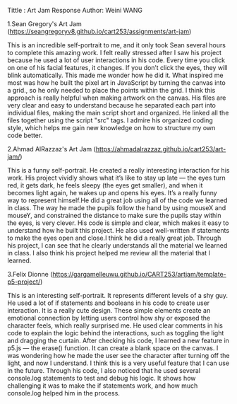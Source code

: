 Tittle : Art Jam Response
Author: Weini WANG

1.Sean Gregory's Art Jam (https://seangregoryv8.github.io/cart253/assignments/art-jam)

This is an incredible self-portrait to me, and it only took Sean several hours to complete this amazing work. I felt really stressed after I saw his project because he used a lot of user interactions in his code. Every time you click on one of his facial features, it changes. If you don’t click the eyes, they will blink automatically. This made me wonder how he did it. What inspired me most was how he built the pixel art in JavaScript by turning the canvas into a grid., so he only needed to place the points within the grid. I think this approach is really helpful when making artwork on the canvas. His files are very clear and easy to understand because he separated each part into individual files, making the main script short and organized. He linked all the files together using the script "src" tags. I admire his organized coding style, which helps me gain new knowledge on how to structure my own code better.

2.Ahmad AlRazzaz's Art Jam (https://ahmadalrazzaz.github.io/cart253/art-jam/)

This is a funny self-portrait. He created a really interesting interaction for his work. His project vividly shows what it’s like to stay up late — the eyes turn red, it gets dark, he feels sleepy (the eyes get smaller), and when it becomes light again, he wakes up and opens his eyes. It’s a really funny way to represent himself.He did a great job using all of the code we learned in class. The way he made the pupils follow the hand by using mouseX and mouseY, and constrained the distance to make sure the pupils stay within the eyes, is very clever. His code is simple and clear, which makes it easy to understand how he built this project. He also used well-written if statements to make the eyes open and close.I think he did a really great job. Through his project, I can see that he clearly understands all the material we learned in class. I also think his project helped me review all the material that I learned.

3.Felix Dionne (https://gargamelleuwu.github.io/CART253/artjam/template-p5-project/)

This is an interesting self-portrait. It represents different levels of a shy guy. He used a lot of if statements and booleans in his code to create user interaction. It is a really cute design. These simple elements create an emotional connection by letting users control how shy or exposed the character feels, which really surprised me. He used clear comments in his code to explain the logic behind the interactions, such as toggling the light and dragging the curtain. After checking his code, I learned a new feature in p5.js — the erase() function. It can create a blank space on the canvas. I was wondering how he made the user see the character after turning off the light, and now I understand. I think this is a very useful feature that I can use in the future. Through his code, I also noticed that he used several console.log statements to test and debug his logic. It shows how challenging it was to make the if statements work, and how much console.log helped him in the process.
